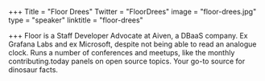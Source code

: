 +++
Title = "Floor Drees"
Twitter = "FloorDrees"
image = "floor-drees.jpg"
type = "speaker"
linktitle = "floor-drees"

+++
Floor is a Staff Developer Advocate at Aiven, a DBaaS company. Ex Grafana Labs and ex Microsoft, despite not being able to read an analogue clock. Runs a number of conferences and meetups, like the monthly contributing.today panels on open source topics. Your go-to source for dinosaur facts.